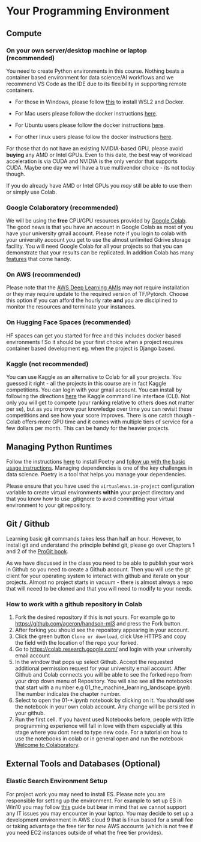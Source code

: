 # Your Programming Environment

## Compute

### On your own server/desktop machine or laptop (recommended)

You need to create Python environments in  this course. Nothing beats a container based environment for data science/AI workflows and we recommend VS Code as the IDE due to its flexibility in supporting remote containers. 

* For those in Windows, please follow [this](https://learn.microsoft.com/en-us/windows/wsl/tutorials/wsl-containers) to install WSL2 and Docker.

* For Mac users please follow the docker instructions [here](https://docs.docker.com/docker-for-mac/install/).

* For Ubuntu users please follow the docker instructions [here](https://docs.docker.com/engine/install/ubuntu/).

* For other linux users please follow the docker instructions [here](https://docs.docker.com/engine/install/).

For those that do not have an existing NVIDIA-based GPU, please avoid **buying** any AMD or Intel GPUs. Even to this date, the best way of workload acceleration is via CUDA and NVIDIA is the only vendor that supports CUDA. Maybe one day we will have a true multivendor choice - its not today though.

If you do already have AMD or Intel GPUs you _may_ still be able to use them  or simply use Colab. 


### Google Colaboratory (recommended)

We will be using the **free** CPU/GPU resources provided by [Google Colab](https://colab.research.google.com). The good news is that you have an account in Google Colab as most of you have your university gmail account. Please note if you login to colab with your university account you get to use the almost unlimited Gdrive storage facility. You will need Google Colab for all your projects so that you can demonstrate that your results can be replicated.  In addition Colab has many [features](https://colab.research.google.com/notebooks/basic_features_overview.ipynb) that come handy. 

### On AWS  (recommended)

Please note that the [AWS Deep Learning AMIs](https://docs.aws.amazon.com/dlami/latest/devguide/ubuntu18-04.html) may not require installation or they may require update to the required version of TF/Pytorch. Choose this option if you can afford the hourly rate **and** you are disciplined to monitor the resources and terminate your instances.  

### On Hugging Face Spaces (recommended)

HF spaces can get you started for free and this includes docker based environments ! So it should be your first choice when a project requires container based development eg. when the project is Django based.

### Kaggle (not recommended)

You can use Kaggle as an alternative to Colab for all your projects. You guessed it right - all the projects in this course are in fact Kaggle competitions.  You can login with your gmail account. You can install by following the directions [here](https://github.com/Kaggle/kaggle-api) the Kaggle command line interface (CLI).  Not only you will get to compete (your ranking relative to others does not matter per se), but as you improve your knowledge over time you can revisit these competitions and see how your score improves.  There is one catch though - Colab offers more GPU time and it comes with multiple tiers of service for a few dollars per month. This can be handy for the heavier projects.  

## Managing Python Runtimes

Follow the instructions [here](https://python-poetry.org/docs/) to install Poetry and [follow up with the basic usage instructions](https://python-poetry.org/docs/basic-usage/). Managing dependencies is one of the key challenges in data science. Poetry is a tool that helps you manage your dependencies.

Please ensure that you have used the `virtualenvs.in-project` configuration variable to create virtual environments **within** your project directory and that you know how to use .gitignore to avoid committing your virtual environment to your git repository.


## Git / Github

Learning basic git commands takes less than half an hour. However, to install git and understand the principle behind git, please go over Chapters 1 and 2 of the [ProGit book](https://git-scm.com/book/en/v2).

As we have discussed in the class you need to be able to publish your work in Github so you need to create a Github account. Then you will use the git client for your operating system to interact with github and iterate on your projects.  Almost no project starts in vacuum - there is almost always a repo  that will neeed to be cloned and that you will need to modify to your needs. 

### How to work with a github repository in Colab

1. Fork the desired repository if this is not yours. For example go to https://github.com/ageron/handson-ml3 and press the Fork button. 
2. After forking you should see the repository appearing in your account. 
3. Click the green button `Clone or download`, click Use HTTPS and copy the field with the location of the repo your forked. 
4. Go to https://colab.research.google.com/ and login with your university email account
5. In the window that pops up select Github. Accept the requested additional permission request for your university email account. After Github and Colab connects you will be able to see the forked repo from your drop down menu of Repository. You will also see all the notebooks that start with a number e.g 01_the_machine_learning_landscape.ipynb. The number indicates the chapter number. 
6. Select to open the 01-*.ipynb notebook by clicking on it. You should see the notebook in your own colab account. Any change will be persisted in your github. 
7. Run the first cell. If you havent used Notebooks before, people with little programming experience will fall in love with them especially at this stage where you dont need to type new code. For a tutorial on how to use the notebooks in colab or in general open and run the notebook [Welcome to Colaboratory](https://colab.research.google.com/notebooks/intro.ipynb).


## External Tools and Databases (Optional)

### Elastic Search Environment Setup

For project work you may need to install ES. Please note you are responsible for setting up the environment. For example to set up ES in Win10 you may follow [this](https://www.youtube.com/watch?v=hzaG2Uq60uw) guide but bear in mind that we cannot support any IT issues you may encounter in your laptop. You may decide to set up a development environment in AWS cloud 9 that is linux based for a small fee or taking advantage the free tier for _new_ AWS accounts (which is not free if you need EC2 instances outside of what the free tier provides).


